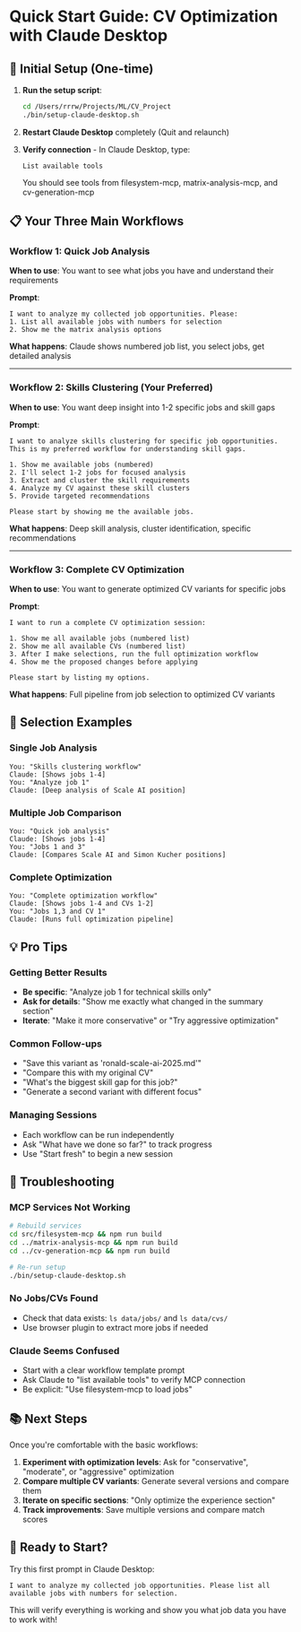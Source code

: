 # Quick Start Guide: CV Optimization with Claude Desktop

## 🚀 Initial Setup (One-time)

1. **Run the setup script**:
   ```bash
   cd /Users/rrrw/Projects/ML/CV_Project
   ./bin/setup-claude-desktop.sh
   ```

2. **Restart Claude Desktop** completely (Quit and relaunch)

3. **Verify connection** - In Claude Desktop, type:
   ```
   List available tools
   ```
   You should see tools from filesystem-mcp, matrix-analysis-mcp, and cv-generation-mcp

## 📋 Your Three Main Workflows

### Workflow 1: Quick Job Analysis
**When to use**: You want to see what jobs you have and understand their requirements

**Prompt**:
```
I want to analyze my collected job opportunities. Please:
1. List all available jobs with numbers for selection
2. Show me the matrix analysis options
```

**What happens**: Claude shows numbered job list, you select jobs, get detailed analysis

---

### Workflow 2: Skills Clustering (Your Preferred)
**When to use**: You want deep insight into 1-2 specific jobs and skill gaps

**Prompt**:
```
I want to analyze skills clustering for specific job opportunities. This is my preferred workflow for understanding skill gaps.

1. Show me available jobs (numbered)
2. I'll select 1-2 jobs for focused analysis
3. Extract and cluster the skill requirements
4. Analyze my CV against these skill clusters
5. Provide targeted recommendations

Please start by showing me the available jobs.
```

**What happens**: Deep skill analysis, cluster identification, specific recommendations

---

### Workflow 3: Complete CV Optimization
**When to use**: You want to generate optimized CV variants for specific jobs

**Prompt**:
```
I want to run a complete CV optimization session:

1. Show me all available jobs (numbered list)
2. Show me all available CVs (numbered list) 
3. After I make selections, run the full optimization workflow
4. Show me the proposed changes before applying

Please start by listing my options.
```

**What happens**: Full pipeline from job selection to optimized CV variants

## 🎯 Selection Examples

### Single Job Analysis
```
You: "Skills clustering workflow"
Claude: [Shows jobs 1-4]
You: "Analyze job 1"
Claude: [Deep analysis of Scale AI position]
```

### Multiple Job Comparison
```
You: "Quick job analysis"
Claude: [Shows jobs 1-4]
You: "Jobs 1 and 3"
Claude: [Compares Scale AI and Simon Kucher positions]
```

### Complete Optimization
```
You: "Complete optimization workflow"
Claude: [Shows jobs 1-4 and CVs 1-2]
You: "Jobs 1,3 and CV 1"
Claude: [Runs full optimization pipeline]
```

## 💡 Pro Tips

### Getting Better Results
- **Be specific**: "Analyze job 1 for technical skills only"
- **Ask for details**: "Show me exactly what changed in the summary section"
- **Iterate**: "Make it more conservative" or "Try aggressive optimization"

### Common Follow-ups
- "Save this variant as 'ronald-scale-ai-2025.md'"
- "Compare this with my original CV"
- "What's the biggest skill gap for this job?"
- "Generate a second variant with different focus"

### Managing Sessions
- Each workflow can be run independently
- Ask "What have we done so far?" to track progress
- Use "Start fresh" to begin a new session

## 🔧 Troubleshooting

### MCP Services Not Working
```bash
# Rebuild services
cd src/filesystem-mcp && npm run build
cd ../matrix-analysis-mcp && npm run build  
cd ../cv-generation-mcp && npm run build

# Re-run setup
./bin/setup-claude-desktop.sh
```

### No Jobs/CVs Found
- Check that data exists: `ls data/jobs/` and `ls data/cvs/`
- Use browser plugin to extract more jobs if needed

### Claude Seems Confused
- Start with a clear workflow template prompt
- Ask Claude to "list available tools" to verify MCP connection
- Be explicit: "Use filesystem-mcp to load jobs"

## 📚 Next Steps

Once you're comfortable with the basic workflows:

1. **Experiment with optimization levels**: Ask for "conservative", "moderate", or "aggressive" optimization
2. **Compare multiple CV variants**: Generate several versions and compare them
3. **Iterate on specific sections**: "Only optimize the experience section"
4. **Track improvements**: Save multiple versions and compare match scores

## 🎪 Ready to Start?

Try this first prompt in Claude Desktop:
```
I want to analyze my collected job opportunities. Please list all available jobs with numbers for selection.
```

This will verify everything is working and show you what job data you have to work with!